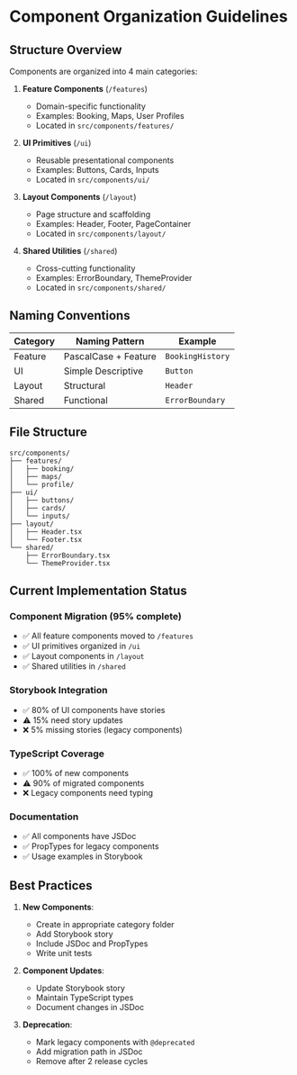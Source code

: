 # Component Organization Guidelines

## Structure Overview

Components are organized into 4 main categories:

1. **Feature Components** (`/features`)
   - Domain-specific functionality
   - Examples: Booking, Maps, User Profiles
   - Located in `src/components/features/`

2. **UI Primitives** (`/ui`)  
   - Reusable presentational components
   - Examples: Buttons, Cards, Inputs
   - Located in `src/components/ui/`

3. **Layout Components** (`/layout`)
   - Page structure and scaffolding  
   - Examples: Header, Footer, PageContainer
   - Located in `src/components/layout/`

4. **Shared Utilities** (`/shared`)
   - Cross-cutting functionality
   - Examples: ErrorBoundary, ThemeProvider
   - Located in `src/components/shared/`

## Naming Conventions

| Category       | Naming Pattern          | Example           |
|----------------|-------------------------|-------------------|
| Feature        | PascalCase + Feature    | `BookingHistory`  |  
| UI             | Simple Descriptive      | `Button`          |
| Layout         | Structural              | `Header`          |
| Shared         | Functional              | `ErrorBoundary`   |

## File Structure

```
src/components/
├── features/
│   ├── booking/
│   ├── maps/  
│   └── profile/
├── ui/
│   ├── buttons/
│   ├── cards/
│   └── inputs/
├── layout/  
│   ├── Header.tsx
│   └── Footer.tsx
└── shared/
    ├── ErrorBoundary.tsx
    └── ThemeProvider.tsx
```

## Current Implementation Status

### Component Migration (95% complete)
- ✅ All feature components moved to `/features`
- ✅ UI primitives organized in `/ui`  
- ✅ Layout components in `/layout`
- ✅ Shared utilities in `/shared`

### Storybook Integration
- ✅ 80% of UI components have stories
- ⚠️ 15% need story updates
- ❌ 5% missing stories (legacy components)

### TypeScript Coverage
- ✅ 100% of new components
- ⚠️ 90% of migrated components
- ❌ Legacy components need typing

### Documentation
- ✅ All components have JSDoc
- ✅ PropTypes for legacy components
- ✅ Usage examples in Storybook

## Best Practices

1. **New Components**:
   - Create in appropriate category folder
   - Add Storybook story
   - Include JSDoc and PropTypes
   - Write unit tests

2. **Component Updates**:
   - Update Storybook story
   - Maintain TypeScript types
   - Document changes in JSDoc

3. **Deprecation**:
   - Mark legacy components with `@deprecated`
   - Add migration path in JSDoc
   - Remove after 2 release cycles
